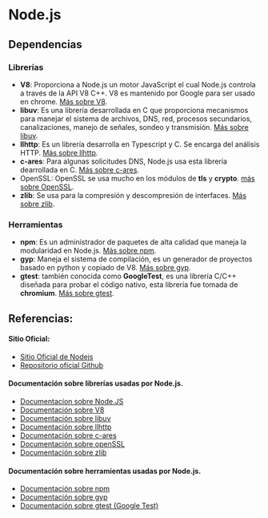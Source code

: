 # Node.js

  ## Dependencias
   
  ### Librerías
 
  - **V8**: Proporciona a Node.js un motor JavaScript el cual Node.js controla a través de la API V8 C++. V8 es mantenido por Google para ser usado en chrome. [Más sobre V8][2].
  - **libuv**: Es una librería desarrollada en C que proporciona mecanismos para manejar el sistema de archivos, DNS, red, procesos secundarios, canalizaciones, manejo de señales, sondeo y transmisión. [Más sobre libuv][3].
  - **llhttp**: Es un librería desarrolla en Typescript y C. Se encarga del análisis HTTP. [Más sobre llhttp][4].
  - **c-ares**: Para algunas solicitudes DNS, Node.js usa esta librería dearrollada en C. [Más sobre c-ares][5].
  - OpenSSL: OpenSSL se usa mucho en los módulos de **tls** y **crypto**. [más sobre OpenSSL][6].
  - **zlib**: Se usa para la compresión y descompresión de interfaces. [Más sobre zlib][7].
  
  ### Herramientas
  
  - **npm**: Es un administrador de paquetes de alta calidad que maneja la modularidad en Node.js. [Más sobre npm][8].
  - **gyp**: Maneja el sistema de compilación, es un generador de proyectos basado en python y copiado de V8. [Más sobre gyp][9].
  - **gtest**: también conocida como **GoogleTest**, es una librería C/C++ diseñada para probar el código nativo, esta librería fue tomada de **chromium**. [Más sobre gtest][10].
  
  ## Referencias:
  
  #### Sitio Oficial:
  - [Sitio Oficial de Nodejs][9]
  - [Repositorio oficial Github][10]
 
 #### Documentación sobre librerías usadas por Node.js.
 - [Documentacíon sobre Node.JS][1]
 - [Documentación sobre V8][2]
 - [Documentación sobre libuv][3]
 - [Documentación sobre llhttp][4]
 - [Documentación sobre c-ares][5]
 - [Documentación sobre openSSL][6]
 - [Documentación sobre zlib][7]
 
 #### Documentación sobre herramientas usadas por Node.js.
 - [Documentación sobre npm][8]
 - [Documentación sobre gyp][9]
 - [Documentación sobre gtest (Google Test)][10]
 
  [1]: https://nodejs.org/en/docs/
  [2]: https://v8.dev/docs
  [3]: http://docs.libuv.org/en/v1.x/
  [4]: https://github.com/nodejs/llhttp
  [5]: https://c-ares.haxx.se/docs.html
  [6]: https://www.openssl.org/docs/
  [7]: https://www.zlib.net/manual.html
  [8]:https://docs.npmjs.com/
  [9]: https://gyp.gsrc.io/docs/UserDocumentation.md
  [10]: https://github.com/google/googletest
  [11]: https://nodejs.org/es/
  [12]: https://github.com/nodejs/node
